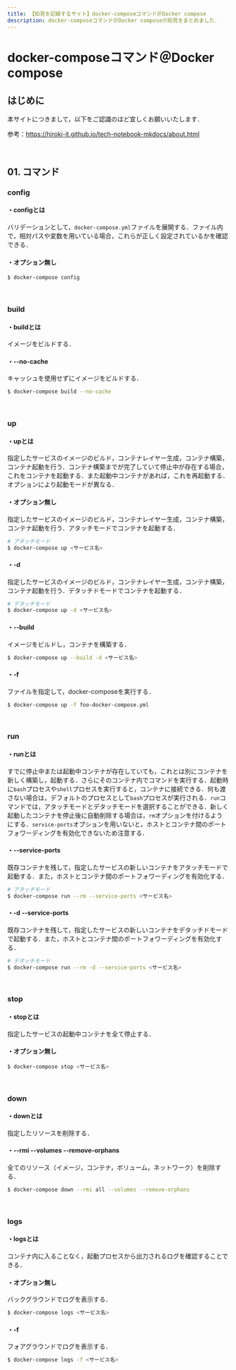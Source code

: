 ```yaml
---
title: 【知見を記録するサイト】docker-composeコマンド＠Docker compose
description: docker-composeコマンド＠Docker composeの知見をまとめました．
---
```


# docker-composeコマンド＠Docker compose

## はじめに

本サイトにつきまして，以下をご認識のほど宜しくお願いいたします．

参考：https://hiroki-it.github.io/tech-notebook-mkdocs/about.html

<br>

## 01. コマンド

### config

#### ・configとは

バリデーションとして，```docker-compose.yml```ファイルを展開する．ファイル内で，相対パスや変数を用いている場合，これらが正しく設定されているかを確認できる．

#### ・オプション無し

```bash
$ docker-compose config
```

<br>

### build

#### ・buildとは

イメージをビルドする．

#### ・--no-cache

キャッシュを使用せずにイメージをビルドする．

```bash
$ docker-compose build --no-cache
```

<br>

### up 

#### ・upとは

指定したサービスのイメージのビルド，コンテナレイヤー生成，コンテナ構築，コンテナ起動を行う．コンテナ構築までが完了していて停止中が存在する場合，これをコンテナを起動する．また起動中コンテナがあれば，これを再起動する．オプションにより起動モードが異なる．

#### ・オプション無し

指定したサービスのイメージのビルド，コンテナレイヤー生成，コンテナ構築，コンテナ起動を行う．アタッチモードでコンテナを起動する．

```bash
# アタッチモード
$ docker-compose up <サービス名>
```

#### ・-d

指定したサービスのイメージのビルド，コンテナレイヤー生成，コンテナ構築，コンテナ起動を行う．デタッチドモードでコンテナを起動する．

```bash
# デタッチモード
$ docker-compose up -d <サービス名>
```

#### ・--build

イメージをビルドし，コンテナを構築する．

```bash
$ docker-compose up --build -d <サービス名>
```

#### ・-f

ファイルを指定して，docker-composeを実行する．

```bash
$ docker-compose up -f foo-docker-compose.yml
```

<br>

### run

#### ・runとは

すでに停止中または起動中コンテナが存在していても，これとは別にコンテナを新しく構築し，起動する．さらにそのコンテナ内でコマンドを実行する．起動時に```bash```プロセスや```shell```プロセスを実行すると，コンテナに接続できる．何も渡さない場合は，デフォルトのプロセスとして```bash```プロセスが実行される．```run```コマンドでは，アタッチモードとデタッチモードを選択することができる．新しく起動したコンテナを停止後に自動削除する場合は，```rm```オプションを付けるようにする．```service-ports```オプションを用いないと，ホストとコンテナ間のポートフォワーディングを有効化できないため注意する．

#### ・--service-ports

既存コンテナを残して，指定したサービスの新しいコンテナをアタッチモードで起動する．また，ホストとコンテナ間のポートフォワーディングを有効化する．

```bash
# アタッチモード
$ docker-compose run --rm --service-ports <サービス名>
```

#### ・-d --service-ports

既存コンテナを残して，指定したサービスの新しいコンテナをデタッチドモードで起動する．また，ホストとコンテナ間のポートフォワーディングを有効化する．

```bash
# デタッチモード
$ docker-compose run --rm -d --service-ports <サービス名>
```

<br>

### stop

#### ・stopとは

指定したサービスの起動中コンテナを全て停止する．

#### ・オプション無し

```bash
$ docker-compose stop <サービス名>
```

<br>

### down

#### ・downとは

指定したリソースを削除する．

#### ・--rmi --volumes --remove-orphans

全てのリソース（イメージ，コンテナ，ボリューム，ネットワーク）を削除する．

```bash
$ docker-compose down --rmi all --volumes --remove-orphans
```

<br>

### logs

#### ・logsとは

コンテナ内に入ることなく，起動プロセスから出力されるログを確認することできる．

#### ・オプション無し

バックグラウンドでログを表示する．

```bash
$ docker-compose logs <サービス名>
```

#### ・-f

フォアグラウンドでログを表示する．

```bash
$ docker-compose logs -f <サービス名>
```

<br>

